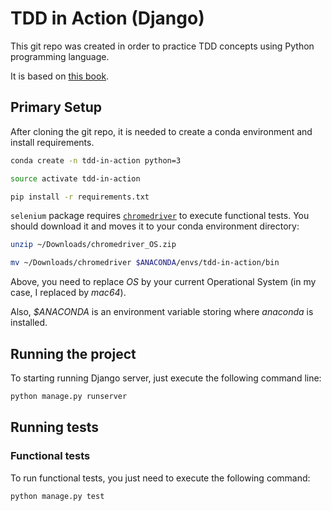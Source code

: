 # TDD in Action (Django)

This git repo was created in order to practice TDD concepts using Python programming language.

It is based on [this book](http://www.obeythetestinggoat.com/book/).

## Primary Setup

After cloning the git repo, it is needed to create a conda environment and install requirements.

```bash
conda create -n tdd-in-action python=3

source activate tdd-in-action

pip install -r requirements.txt
```

```selenium``` package requires [```chromedriver```](https://chromedriver.storage.googleapis.com/index.html?path=2.29/) to execute functional tests. You should download it and moves it to your conda environment directory:

```bash
unzip ~/Downloads/chromedriver_OS.zip

mv ~/Downloads/chromedriver $ANACONDA/envs/tdd-in-action/bin
```

Above, you need to replace _OS_ by your current Operational System (in my case, I replaced by _mac64_).

Also, _$ANACONDA_ is an environment variable storing where _anaconda_ is installed.

## Running the project

To starting running Django server, just execute the following command line:

```bash
python manage.py runserver
```

## Running tests

### Functional tests

To run functional tests, you just need to execute the following command:

```bash
python manage.py test
```